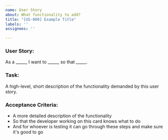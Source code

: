 ```yaml
---
name: User Story
about: What functionality to add?
title: "[US-000] Example Title"
labels: ''
assignees: ''

---
```


### User Story:
As a _____, I want to _____, so that _____.

### Task:
A high-level, short description of the functionality demanded by this user story.

### Acceptance Criteria:
- A more detailed description of the functionality
- So that the developer working on this card knows what to do
- And for whoever is testing it can go through these steps and make sure it's good to go
